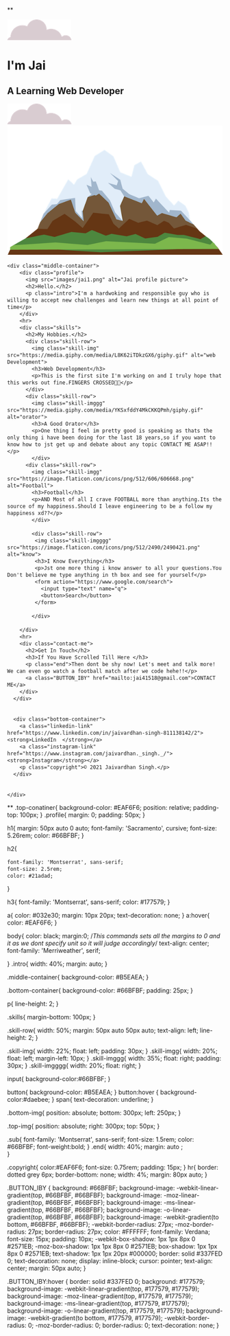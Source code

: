 **<!DOCTYPE html>
<html lang="en">
<head>
    <meta charset="UTF-8">
    <title>Jai-Your Average Guy</title>
    <link rel="icon" href="images/favicon.ico">
    <link rel="stylesheet" href="css/site.css">
    <link rel="preconnect" href="https://fonts.googleapis.com">
    <link rel="preconnect" href="https://fonts.gstatic.com" crossorigin>
    <link href="https://fonts.googleapis.com/css2?family=Merriweather:wght@300&family=Montserrat:wght@200&family=Sacramento&display=swap" rel="stylesheet">
    <link href="https://fonts.googleapis.com/css2?family=Montserrat:wght@500&family=Roboto&display=swap" rel="stylesheet">  
</head>
<body>
    <div class="top-conatiner">
        <img class="top-img" src="images/cloud.png" alt="cloud-img">
        <h1>I'm Jai</h1>
        <p><h2 class="sub">A Learning Web Developer</h2></p>
        <img class="bottom-img" src="images/cloud.png" alt="cloud-img">
        <img src="images/mountain.png" alt="mountain-img">
    </div>


    <div class="middle-container">
        <div class="profile">
          <img src="images/jai1.png" alt="Jai profile picture">
          <h2>Hello.</h2>
          <p class="intro">I'm a hardwoking and responsible guy who is willing to accept new challenges and learn new things at all point of time</p>
        </div>
        <hr>
        <div class="skills">
          <h2>My Hobbies.</h2>
          <div class="skill-row">
            <img class="skill-img" src="https://media.giphy.com/media/L8K62iTDkzGX6/giphy.gif" alt="web Development">
            <h3>Web Development</h3>
            <p>This is the first site I'm working on and I truly hope that this works out fine.FINGERS CROSSED🤞🤞</p>
          </div>
          <div class="skill-row">
            <img class="skill-imggg" src="https://media.giphy.com/media/YKSxfddY4MkCKKQPmh/giphy.gif" alt="orator">
            <h3>A Good Orator</h3>
            <p>One thing I feel im pretty good is speaking as thats the only thing i have been doing for the last 18 years,so if you want to know how to jst get up and debate about any topic CONTACT ME ASAP!! </p>
            </div>
          <div class="skill-row">
            <img class="skill-imgg" src="https://image.flaticon.com/icons/png/512/606/606668.png" alt="Football">
            <h3>Football</h3>
            <p>AND Most of all I crave FOOTBALL more than anything.Its the source of my happiness.Should I leave engineering to be a follow my happiness xd??</p>
            </div>

            <div class="skill-row">
             <img class="skill-imgggg" src="https://image.flaticon.com/icons/png/512/2490/2490421.png" alt="know">
             <h3>I Know Everything</h3>
             <p>Jst one more thing i know answer to all your questions.You Don't believe me type anything in th box and see for yourself</p>
             <form action="https://www.google.com/search">
               <input type="text" name="q">
               <button>Search</button>
             </form>

            </div>
            
        </div>
        <hr>
        <div class="contact-me">
          <h2>Get In Touch</h2>
          <h3>If You Have Scrolled Till Here </h3>
          <p class="end">Then dont be shy now! Let's meet and talk more! We can even go watch a football match after we code hehe!!</p>
          <a class="BUTTON_IBY" href="mailto:jai41518@gmail.com">CONTACT ME</a>
        </div>
      </div>
      
      
      <div class="bottom-container">
        <a class="linkedin-link" href="https://www.linkedin.com/in/jaivardhan-singh-811138142/2"><strong>LinkedIn  </strong></a>
        <a class="instagram-link" href="https://www.instagram.com/jaivardhan._singh._/"> <strong>Instagram</strong></a>
        <p class="copyright">© 2021 Jaivardhan Singh.</p>
      </div>
      

    </div>
    
    
</body>
</html>

**
.top-conatiner{
    background-color: #EAF6F6;
    position: relative;
    padding-top: 100px;
}
.profile{
    margin: 0;
    padding: 50px;
}

h1{
    margin: 50px auto 0 auto;
    font-family: 'Sacramento', cursive;
    font-size: 5.26rem;
    color: #66BFBF;
}

h2{
    
    font-family: 'Montserrat', sans-serif;
    font-size: 2.5rem;
    color: #21adad;
}

h3{
    font-family: 'Montserrat', sans-serif;
    color: #177579;
}

a{
    color: #032e30;
    margin: 10px 20px;
    text-decoration: none;
}
a:hover{
    color: #EAF6F6;
}

body{
    color: black;
    margin:0; /*This commands sets all the margins to 0 and it as we dont specify unit so it will judge accordingly*/
    text-align: center;
    font-family: 'Merriweather', serif;

}
.intro{
     width: 40%;
     margin: auto;
}

.middle-container{
    background-color: #B5EAEA;
}
    

.bottom-container{
    background-color: #66BFBF;
    padding: 25px;
}

p{
    line-height: 2;
}



.skills{
    margin-bottom: 100px;
}


.skill-row{
    width: 50%;
    margin: 50px auto 50px auto;
    text-align: left;
    line-height: 2;
}


.skill-img{
    width: 22%;
    float: left;
    padding: 30px;
}
.skill-imgg{
    width: 20%;
    float: left;
    margin-left: 10px;
}
.skill-imggg{
    width: 35%;
    float: right;
    padding: 30px;
}
.skill-imgggg{
    width: 20%;
    float: right;
}

input{
    background-color:#66BFBF;
}

button{
    background-color: #B5EAEA;
}
button:hover
{
    background-color:#daebee;
}
span{
    text-decoration: underline;
}

.bottom-img{
    position: absolute;
    bottom: 300px;
    left: 250px;
}

.top-img{
    position: absolute;
    right: 300px;
    top: 50px;
}

.sub{
    font-family: 'Montserrat', sans-serif;
    font-size: 1.5rem;
    color: #66BFBF;
    font-weight:bold;
}
.end{
 width: 40%;
 margin: auto   ;   
}

.copyright{
    color:#EAF6F6;
    font-size: 0.75rem;
    padding: 15px;
}
hr{
    border: dotted grey 6px;
    border-bottom: none;
    width: 4%;
    margin: 80px auto;
}

.BUTTON_IBY {
    background: #66BFBF;
    background-image: -webkit-linear-gradient(top, #66BFBF, #66BFBF);
    background-image: -moz-linear-gradient(top, #66BFBF, #66BFBF);
    background-image: -ms-linear-gradient(top, #66BFBF, #66BFBF);
    background-image: -o-linear-gradient(top, #66BFBF, #66BFBF);
    background-image: -webkit-gradient(to bottom, #66BFBF, #66BFBF);
    -webkit-border-radius: 27px;
    -moz-border-radius: 27px;
    border-radius: 27px;
    color: #FFFFFF;
    font-family: Verdana;
    font-size: 15px;
    padding: 10px;
    -webkit-box-shadow: 1px 1px 8px 0 #2571EB;
    -moz-box-shadow: 1px 1px 8px 0 #2571EB;
    box-shadow: 1px 1px 8px 0 #2571EB;
    text-shadow: 1px 1px 20px #000000;
    border: solid #337FED 0;
    text-decoration: none;
    display: inline-block;
    cursor: pointer;
    text-align: center;
    margin: 50px auto;
 }
 
 .BUTTON_IBY:hover {
    border: solid #337FED 0;
    background: #177579;
    background-image: -webkit-linear-gradient(top, #177579, #177579);
    background-image: -moz-linear-gradient(top, #177579, #177579);
    background-image: -ms-linear-gradient(top, #177579, #177579);
    background-image: -o-linear-gradient(top, #177579, #177579);
    background-image: -webkit-gradient(to bottom, #177579, #177579);
    -webkit-border-radius: 0;
    -moz-border-radius: 0;
    border-radius: 0;
    text-decoration: none;
 }
